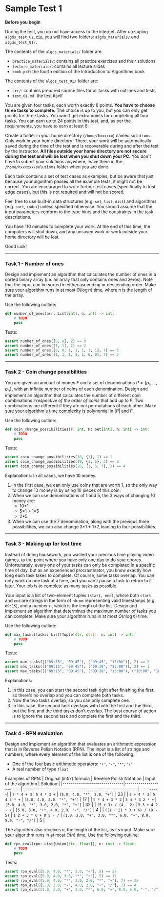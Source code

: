# Sample Test 1

**Before you begin**

During the test, you do not have access to the internet. After unzipping `algds_test_01.zip`, you will find two folders: `algds_materials/` and `algds_test_01/`.

The contents of the `algds_materials/` folder are:
- `practice_materials/`: contains all practice exercises and their solutions
- `lecture_materials/`: contains all lecture slides
- `book.pdf`: the fourth edition of the Introduction to Algorithms book

The contents of the `algds_test_01/` folder are:
- `src/`: contains prepared source files for all tasks with outlines and tests
- `test_01.md`: the test itself

You are given four tasks, each worth exactly 8 points. **You have to choose three tasks to complete.** The choice is up to you, but you can only get points for three tasks. You won't get extra points for completing all four tasks. You can earn up to 24 points in this test, and, as per the requirements, you have to earn at least 8.

Create a folder in your home directory (`/home/hxxxxxx`) named `solutions`. Only work in your home directory! There, your work will be automatically saved during the time of the test and is recoverable during and after the test by the instructor. **All files outside your home directory are not secure during the test and will be lost when you shut down your PC.** You don't have to submit your solutions anywhere, leave them in the `/home/hxxxxxx/solutions` folder when you are done.

Each task contains a set of test cases as examples, but be aware that just because your algorithm passes all the example tests, it might not be correct. You are encouraged to write further test cases (specifically to test edge cases), but this is not required and will not be scored.

Feel free to use built-in data structures (e.g. `set`, `list`, `dict`) and algorithms (e.g. `sort`, `index`) unless specified otherwise. You should assume that the input parameters conform to the type hints and the constraints in the task descriptions.

You have 110 minutes to complete your work. At the end of this time, the computers will shut down, and any unsaved work or work outside your home directory will be lost.

Good luck!

---

### Task 1 - Number of ones

Design and implement an algorithm that calculates the number of ones in a sorted binary array (i.e. an array that only contains ones and zeros). Note that the input can be sorted in either ascending or descending order. Make sure your algorithm runs in at most $O(\log n)$ time, where $n$ is the length of the array.

Use the following outline:

```py
def number_of_ones(arr: List[int], n: int) -> int:
    # TODO
    pass
```

Tests:
```py
assert number_of_ones([0, 0], 2) == 0
assert number_of_ones([1, 1], 2) == 2
assert number_of_ones([0, 0, 1, 1, 1, 1, 1], 7) == 5
assert number_of_ones([1, 1, 1, 1, 1, 0, 0], 7) == 5
```

---

### Task 2 - Coin change possibilities

You are given an amount of money $F$ and a set of denominations $P = \{ p_1, ..., p_n\}$, with an infinite number of coins of each denomination. Design and implement an algorithm that calculates the number of different coin combinations *irrespective of the order of coins* that add up to $F$. Two combinations are different if they are not permutations of each other. Make sure your algorithm's time complexity is polynomial in $|P|$ and $F$.

Use the following outline:

```py
def coin_change_possibilities(F: int, P: Set[int], n: int) -> int:
    # TODO
    pass
```

Tests:

```py
assert coin_change_possibilities(10, {1}, 1) == 1
assert coin_change_possibilities(10, {1, 5}, 2) == 3
assert coin_change_possibilities(10, {1, 5, 7}, 3) == 4
```

Explanations: In all cases, we have 10 money.
1. In the first case, we can only use coins that are worth 1, so the only way to change 10 money is by using 10 pieces of this coin.
2. When we can use denominations of 1 and 5, the 3 ways of changing 10 money are:
    - 10*1
    - 5*1 + 1\*5
    - 2*5
3. When we can use the 7 denomination, along with the previous three possibilities, we can also change 3*1 + 1\*7, leading to four possibilities.

---

### Task 3 - Making up for lost time

Instead of doing housework, you wasted your precious time playing video games, to the point where you have only one day to do your chores. Unfortunately, every one of your tasks can only be completed in a specific time of day, but as an experienced procrastinator, you know exactly how long each task takes to complete. Of course, some tasks overlap. You can only work on one task at a time, and you can't pause a task to return to it later. Your job is to complete as many tasks as possible.

Your input is a list of two-element tuples `(start, end)`, where both `start` and `end` are strings in the form of `hh:mm` representing valid timestamps (e.g. `09:15`), and a number $n$, which is the length of the list. Design and implement an algorithm that determines the maximum number of tasks you can complete. Make sure your algorithm runs in at most $O(n \log n)$ time.

Use the following outline:

```py
def max_tasks(tasks: List[Tuple[str, str]], n: int) -> int:
    # TODO
    pass
```

Tests:

```py
assert max_tasks([("09:15", "09:45"), ("09:45", "13:00")], 2) == 2
assert max_tasks([("09:15", "09:45"), ("09:30", "13:00")], 2) == 1
assert max_tasks([("09:15", "09:45"), ("09:30", "13:00"), ("10:00", "18:00")], 2) == 2
```

Explanations:
1. In this case, you can start the second task right after finishing the first, so there's no overlap and you can complete both tasks.
2. Now the two tasks overlap, so you can only complete one.
3. In this case, the second task overlaps with both the first and the third, but the first and the third tasks don't overlap. The best course of action is to ignore the second task and complete the first and the third.

---

### Task 4 - RPN evaluation

Design and implement an algorithm that evaluates an arithmetic expression that is in Reverse Polish Notation (RPN). The input is a list of strings and numbers, where every element of the list is one of the following:
- One of the four basic arithmetic operators: `"+"`, `"-"`, `"*"`, `"/"`
- A real number of type `float`

Examples of RPN:
| Original (infix) formula      | Reverse Polish Notation | Input of the algorithm                                    | Solution |
|-------------------------------|-------------------------|-----------------------------------------------------------|----------|
| `5 * 4 + 3`                   | `5 4 * 3 +`             | `[5.0, 4.0, "*", 3.0, "+"]`                               | 23       |
| `5 + 4 * 3`                   | `5 4 3 * +`             | `[5.0, 4.0, 3.0, "*", "+"]`                               | 17       |
| `5 * 4 + 3 * 2`               | `5 4 * 3 2 * +`         | `[5.0, 4.0, "*", 3.0, 2.0, "*", "+"]`                     | 32       |
| `(5 + 3) / (4 - 2)`           | `5 3 + 4 2 - /`         | `[5.0, 3.0, "+", 4.0, 2.0, "-", "/"]`                     | 4        |
| `((1 + 2) * 3 + 6) / (8 - 5)` | `1 2 + 3 * 6 + 8 5 - /` | `[1.0, 2.0, "+", 3.0, "*", 6.0, "+", 8.0, 5.0, "-", "/"]` | 5        |

The algorithm also receives $n$, the length of the list, as its input. Make sure your algorithm runs in at most $O(n)$ time. Use the following outline:

```py
def rpn_eval(rpn: List[Union[str, float]], n: int) -> float:
    # TODO
    pass
```

Tests:
```py
assert rpn_eval([5.0, 4.0, "*", 3.0, "+"], 5) == 23
assert rpn_eval([5.0, 4.0, 3.0, "*", "+"], 5) == 17
assert rpn_eval([5.0, 4.0, "*", 3.0, 2.0, "*", "+"], 7) == 32
assert rpn_eval([5.0, 3.0, "+", 4.0, 2.0, "-", "/"], 7) == 4
assert rpn_eval([1.0, 2.0, "+", 3.0, "*", 6.0, "+", 8.0, 5.0, "-", "/"], 11) == 5
```
